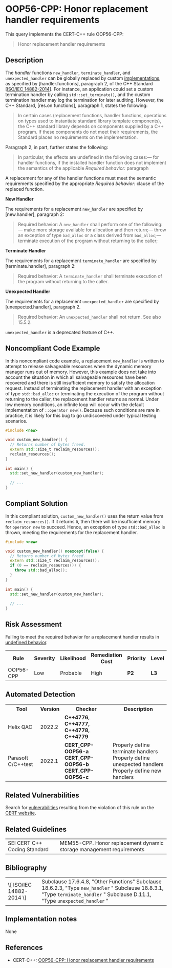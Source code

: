 # OOP56-CPP: Honor replacement handler requirements

This query implements the CERT-C++ rule OOP56-CPP:

> Honor replacement handler requirements



## Description

The *handler* functions `new_handler`, `terminate_handler`, and `unexpected_handler` can be globally replaced by custom [implementations](https://wiki.sei.cmu.edu/confluence/display/cplusplus/BB.+Definitions#BB.Definitions-implementation), as specified by \[handler.functions\], paragraph 2, of the C++ Standard \[[ISO/IEC 14882-2014](https://wiki.sei.cmu.edu/confluence/display/cplusplus/AA.+Bibliography#AA.Bibliography-ISO%2FIEC14882-2014)\]. For instance, an application could set a custom termination handler by calling `std::set_terminate()`, and the custom termination handler may log the termination for later auditing. However, the C++ Standard, \[res.on.functions\], paragraph 1, states the following:

> In certain cases (replacement functions, handler functions, operations on types used to instantiate standard library template components), the C++ standard library depends on components supplied by a C++ program. If these components do not meet their requirements, the Standard places no requirements on the implementation.


Paragraph 2, in part, further states the following:

> In particular, the effects are undefined in the following cases:— for handler functions, if the installed handler function does not implement the semantics of the applicable *Required behavior:* paragraph


A replacement for any of the handler functions must meet the semantic requirements specified by the appropriate *Required behavior:* clause of the replaced function.

**New Handler**

The requirements for a replacement `new_handler` are specified by \[new.handler\], paragraph 2:

> Required behavior: A `new_handler` shall perform one of the following:— make more storage available for allocation and then return;— throw an exception of type `bad_alloc` or a class derived from `bad_alloc`;— terminate execution of the program without returning to the caller;


**Terminate Handler**

The requirements for a replacement `terminate_handler` are specified by \[terminate.handler\], paragraph 2:

> Required behavior: A `terminate_handler` shall terminate execution of the program without returning to the caller.


**Unexpected Handler**

The requirements for a replacement `unexpected_handler` are specified by \[unexpected.handler\], paragraph 2.

> Required behavior: An `unexpected_handler` shall not return. See also 15.5.2.


`unexpected_handler` is a deprecated feature of C++.

## Noncompliant Code Example

In this noncompliant code example, a replacement `new_handler` is written to attempt to release salvageable resources when the dynamic memory manager runs out of memory. However, this example does not take into account the situation in which all salvageable resources have been recovered and there is still insufficient memory to satisfy the allocation request. Instead of terminating the replacement handler with an exception of type `std::bad_alloc` or terminating the execution of the program without returning to the caller, the replacement handler returns as normal. Under low memory conditions, an infinite loop will occur with the default implementation of `::operator new()`. Because such conditions are rare in practice, it is likely for this bug to go undiscovered under typical testing scenarios.

```cpp
#include <new>
 
void custom_new_handler() {
  // Returns number of bytes freed.
  extern std::size_t reclaim_resources();
  reclaim_resources();
}
 
int main() {
  std::set_new_handler(custom_new_handler);
 
  // ...
}
```

## Compliant Solution

In this compliant solution, `custom_new_handler()` uses the return value from `reclaim_resources()`. If it returns `0`, then there will be insufficient memory for `operator new` to succeed. Hence, an exception of type `std::bad_alloc` is thrown, meeting the requirements for the replacement handler.

```cpp
#include <new>

void custom_new_handler() noexcept(false) {
  // Returns number of bytes freed.
  extern std::size_t reclaim_resources();
  if (0 == reclaim_resources()) {
    throw std::bad_alloc();
  }
}
 
int main() {
  std::set_new_handler(custom_new_handler);
 
  // ...
}
```

## Risk Assessment

Failing to meet the required behavior for a replacement handler results in [undefined behavior](https://wiki.sei.cmu.edu/confluence/display/cplusplus/BB.+Definitions#BB.Definitions-undefinedbehavior).

<table> <tbody> <tr> <th> Rule </th> <th> Severity </th> <th> Likelihood </th> <th> Remediation Cost </th> <th> Priority </th> <th> Level </th> </tr> <tr> <td> OOP56-CPP </td> <td> Low </td> <td> Probable </td> <td> High </td> <td> <strong>P2</strong> </td> <td> <strong>L3</strong> </td> </tr> </tbody> </table>


## Automated Detection

<table> <tbody> <tr> <th> Tool </th> <th> Version </th> <th> Checker </th> <th> Description </th> </tr> <tr> <td> <a> Helix QAC </a> </td> <td> 2022.2 </td> <td> <strong>C++4776, C++4777, C++4778, C++4779</strong> </td> <td> </td> </tr> <tr> <td> <a> Parasoft C/C++test </a> </td> <td> 2022.1 </td> <td> <strong>CERT_CPP-OOP56-a</strong> <strong>CERT_CPP-OOP56-b</strong> <strong>CERT_CPP-OOP56-c</strong> </td> <td> Properly define terminate handlers Properly define unexpected handlers Properly define new handlers </td> </tr> </tbody> </table>


## Related Vulnerabilities

Search for [vulnerabilities](https://wiki.sei.cmu.edu/confluence/display/cplusplus/BB.+Definitions#BB.Definitions-vulnerabi) resulting from the violation of this rule on the [CERT website](https://www.kb.cert.org/vulnotes/bymetric?searchview&query=FIELD+KEYWORDS+contains+OOP56-CPP).

## Related Guidelines

<table> <tbody> <tr> <td> <a> SEI CERT C++ Coding Standard </a> </td> <td> <a> MEM55-CPP. Honor replacement dynamic storage management requirements </a> </td> </tr> </tbody> </table>


## Bibliography

<table> <tbody> <tr> <td> \[ <a> ISO/IEC 14882-2014 </a> \] </td> <td> Subclause 17.6.4.8, "Other Functions" Subclause 18.6.2.3, "Type <code>new_handler</code> " Subclause 18.8.3.1, "Type <code>terminate_handler</code> " Subclause D.11.1, "Type <code>unexpected_handler</code> " </td> </tr> </tbody> </table>


## Implementation notes

None

## References

* CERT-C++: [OOP56-CPP: Honor replacement handler requirements](https://wiki.sei.cmu.edu/confluence/pages/viewpage.action?pageId=88046682)
